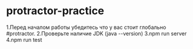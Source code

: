# protractor-practice

1.Перед началом работы убедитесь что у вас стоит глобально #protractor.
2.Проверьте наличие JDK (java --version)
3.npm run server
4.npm run test
